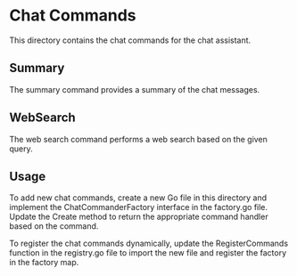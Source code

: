 # Chat Commands

This directory contains the chat commands for the chat assistant.

## Summary

The summary command provides a summary of the chat messages.

## WebSearch

The web search command performs a web search based on the given query.

## Usage

To add new chat commands, create a new Go file in this directory and implement the ChatCommanderFactory interface in the factory.go file. Update the Create method to return the appropriate command handler based on the command.

To register the chat commands dynamically, update the RegisterCommands function in the registry.go file to import the new file and register the factory in the factory map.

